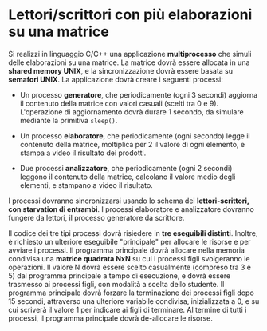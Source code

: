 Lettori/scrittori con più elaborazioni su una matrice
=====================================================

Si realizzi in linguaggio C/C++ una applicazione **multiprocesso** che
simuli delle elaborazioni su una matrice. La matrice dovrà essere
allocata in una **shared memory UNIX**, e la sincronizzazione dovrà
essere basata su **semafori UNIX**. La applicazione dovrà creare i
seguenti processi:

-   Un processo **generatore**, che periodicamente (ogni 3 secondi)
    aggiorna il contenuto della matrice con valori casuali (scelti tra 0
    e 9). L'operazione di aggiornamento dovrà durare 1 secondo, da
    simulare mediante la primitiva `sleep()`.

-   Un processo **elaboratore**, che periodicamente (ogni secondo) legge
    il contenuto della matrice, moltiplica per 2 il valore di ogni
    elemento, e stampa a video il risultato dei prodotti.

-   Due processi **analizzatore**, che periodicamente (ogni 2 secondi)
    leggono il contenuto della matrice, calcolano il valore medio degli
    elementi, e stampano a video il risultato.

I processi dovranno sincronizzarsi usando lo schema dei
**lettori-scrittori, con starvation di entrambi**. I processi
elaboratore e analizzatore dovranno fungere da lettori, il processo
generatore da scrittore.

Il codice dei tre tipi processi dovrà risiedere in **tre eseguibili
distinti**. Inoltre, è richiesto un ulteriore eseguibile "principale"
per allocare le risorse e per avviare i processi. Il programma
principale dovrà allocare nella memoria condivisa una **matrice quadrata
NxN** su cui i processi figli svolgeranno le operazioni. Il valore N
dovrà essere scelto casualmente (compreso tra 3 e 5) dal programma
principale a tempo di esecuzione, e dovrà essere trasmesso ai processi
figli, con modalità a scelta dello studente. Il programma principale
dovrà forzare la terminazione dei processi figli dopo 15 secondi,
attraverso una ulteriore variabile condivisa, inizializzata a 0, e su
cui scriverà il valore 1 per indicare ai figli di terminare. Al termine
di tutti i processi, il programma principale dovrà de-allocare le
risorse.
